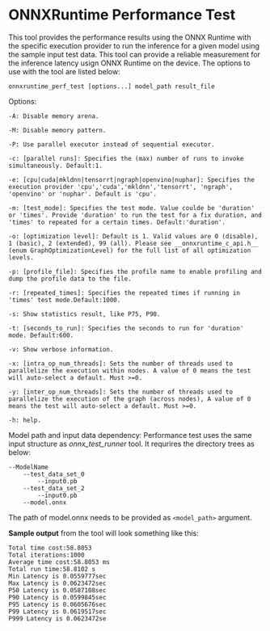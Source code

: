 # ONNXRuntime Performance Test

This tool provides the performance results using the ONNX Runtime with the specific execution provider to run the inference for a given model using the sample input test data. This tool can provide a reliable measurement for the inference latency usign ONNX Runtime on the device. The options to use with the tool are listed below:

`onnxruntime_perf_test [options...] model_path result_file`

Options:

	-A: Disable memory arena.
	
	-M: Disable memory pattern.
	
	-P: Use parallel executor instead of sequential executor.
	
	-c: [parallel runs]: Specifies the (max) number of runs to invoke simultaneously. Default:1.
	
	-e: [cpu|cuda|mkldnn|tensorrt|ngraph|openvino|nuphar]: Specifies the execution provider 'cpu','cuda','mkldnn','tensorrt', 'ngraph', 'openvino' or 'nuphar'. Default is 'cpu'.
        
	-m: [test_mode]: Specifies the test mode. Value coulde be 'duration' or 'times'. Provide 'duration' to run the test for a fix duration, and 'times' to repeated for a certain times. Default:'duration'.
        
	-o: [optimization level]: Default is 1. Valid values are 0 (disable), 1 (basic), 2 (extended), 99 (all). Please see __onnxruntime_c_api.h__ (enum GraphOptimizationLevel) for the full list of all optimization levels.
	
	-p: [profile_file]: Specifies the profile name to enable profiling and dump the profile data to the file.
	
	-r: [repeated_times]: Specifies the repeated times if running in 'times' test mode.Default:1000.
        
	-s: Show statistics result, like P75, P90.

	-t: [seconds_to_run]: Specifies the seconds to run for 'duration' mode. Default:600.
        
	-v: Show verbose information.
        
	-x: [intra_op_num_threads]: Sets the number of threads used to parallelize the execution within nodes. A value of 0 means the test will auto-select a default. Must >=0.
	
	-y: [inter_op_num_threads]: Sets the number of threads used to parallelize the execution of the graph (across nodes), A value of 0 means the test will auto-select a default. Must >=0.
	
	-h: help.

Model path and input data dependency:
    Performance test uses the same input structure as *onnx_test_runner* tool. It requrires the directory trees as below:

    --ModelName
        --test_data_set_0
            --input0.pb
        --test_data_set_2
            --input0.pb
        --model.onnx
    
The path of model.onnx needs to be provided as `<model_path>` argument.

__Sample output__ from the tool will look something like this:

	Total time cost:58.8053
	Total iterations:1000
	Average time cost:58.8053 ms
	Total run time:58.8102 s
	Min Latency is 0.0559777sec
	Max Latency is 0.0623472sec
	P50 Latency is 0.0587108sec
	P90 Latency is 0.0599845sec
	P95 Latency is 0.0605676sec
	P99 Latency is 0.0619517sec
	P999 Latency is 0.0623472se
